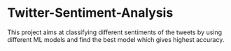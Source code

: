 # Twitter-Sentiment-Analysis
This project aims at classifying different sentiments of the tweets by using different ML models and find the best model which gives highest accuracy.
